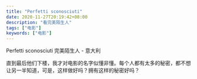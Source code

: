 ```yaml
---
title: "Perfetti sconosciuti"
date: 2020-11-27T20:19:42+08:00
description: "看完美陌生人"
tags: ["电影"]
keywords: ["电影"]
---
```


Perfetti sconosciuti 完美陌生人 - 意大利

直到最后他们下楼，我才对电影的名字似懂非懂。每个人都有太多的秘密，都不想让另一半知道，可是，这样做好吗？拥有这样的秘密好吗？
